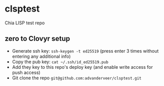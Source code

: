 # clsptest
Chia LISP test repo

## zero to Clovyr setup
- Generate ssh key: `ssh-keygen -t ed25519` (press enter 3 times without entering any additional info)
- Copy the pub key: `cat ~/.ssh/id_ed25519.pub`
- Add they key to this repo's deploy key (and enable write access for push access)
- Git clone the repo `git@github.com:advanderveer/clsptest.git`
